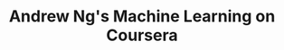 ---
layout: post
time: "May ~ July, 2018"
title: "Andrew Ng's Machine Learning on Coursera"
title_ko: "Andrew Ng의 머신러닝 코세라 강의"
skills: [Machine Learning, Octave]
description: ""
image: ""
categories: [project, personal]
redirect_to: "/machinelearning/2018/07/21/coursera-machine-learning.html"
---